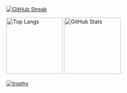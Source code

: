 [![GitHub Streak](https://streak-stats.demolab.com?user=cuon-tokuda&theme=dark)](https://git.io/streak-stats)

<p align="left"> 
  <img alt="Top Langs" height="150px" src="https://github-readme-stats.vercel.app/api/top-langs/?username=cuon-tokuda&layout=compact&show_icons=true&theme=onedark" />
  <img alt="GitHub Stats" height="150px" src="https://github-readme-stats.vercel.app/api?username=cuon-tokuda&theme=onedark&show_icons=true" />
</p>

[![trophy](https://github-profile-trophy.vercel.app/?username=cuon-tokuda&theme=onedark&column=9)](https://github.com/ryo-ma/github-profile-trophy)
